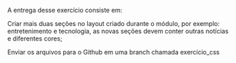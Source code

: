 A entrega desse exercício consiste em:



Criar mais duas seções no layout criado durante o módulo, por exemplo: entretenimento e tecnologia, as novas seções devem conter outras notícias e diferentes cores;



Enviar os arquivos para o Github em uma branch chamada exercício_css
